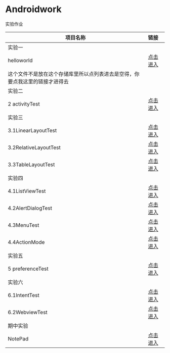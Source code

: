 # Androidwork
实验作业  

|项目名称              |           链接         |  
| --------------------|:-----------------------|
|实验一                 |                        |
| helloworld            |[点击进入](https://github.com/rushhito/newworld) |  
|这个文件不是放在这个存储库里所以点列表进去是空得，你要点我这里的链接才进得去|  
|实验二                |                         |
|2 activityTest  |[点击进入](https://github.com/rushhito/Androidwork/tree/master/lab2_activity/activityTest)|
|实验三                |                             |
|3.1LinearLayoutTest    |[点击进入](https://github.com/rushhito/Androidwork/tree/master/lab3_LayoutTest/LinearLayoutTest)|
|3.2RelativeLayoutTest  |[点击进入](https://github.com/rushhito/Androidwork/tree/master/lab3_LayoutTest/RelativeLayoutTest)|  
|3.3TableLayoutTest     |[点击进入](https://github.com/rushhito/Androidwork/tree/master/lab3_LayoutTest/TableLayoutTest)|  
|实验四                |                               |
|4.1ListViewTest        |[点击进入](https://github.com/rushhito/Androidwork/tree/master/lab4_UI/ListView)|  
|4.2AlertDialogTest     |[点击进入](https://github.com/rushhito/Androidwork/tree/master/lab4_UI/AlertDialog)|  
|4.3MenuTest            |[点击进入](https://github.com/rushhito/Androidwork/tree/master/lab4_UI/MenuTest)|  
|4.4ActionMode          |[点击进入](https://github.com/rushhito/Androidwork/tree/master/lab4_UI/ActionModeTest)|  
|实验五                  |                              |
|5 preferenceTest       |[点击进入](https://github.com/rushhito/Androidwork/tree/master/lab5_preference/PrefereceFragmentTest)|  
|实验六                |                                |
|6.1IntentTest        |[点击进入](https://github.com/rushhito/Androidwork/tree/master/lab6_Intentest/IntentTest)|  
|6.2WebviewTest     |[点击进入](https://github.com/rushhito/Androidwork/tree/master/lab6_Intentest/WebviewTest)|   
|期中实验          |                                   |
|NotePad          |[点击进入](https://github.com/rushhito/Androidwork/tree/master/Midtest-Notepad/NotePadtest)| 
